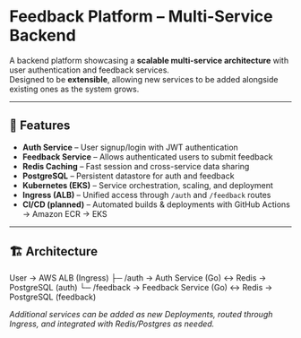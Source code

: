 # Feedback Platform – Multi-Service Backend

A backend platform showcasing a **scalable multi-service architecture** with user authentication and feedback services.  
Designed to be **extensible**, allowing new services to be added alongside existing ones as the system grows.

---

## 🚀 Features
- **Auth Service** – User signup/login with JWT authentication  
- **Feedback Service** – Allows authenticated users to submit feedback  
- **Redis Caching** – Fast session and cross-service data sharing  
- **PostgreSQL** – Persistent datastore for auth and feedback  
- **Kubernetes (EKS)** – Service orchestration, scaling, and deployment  
- **Ingress (ALB)** – Unified access through `/auth` and `/feedback` routes  
- **CI/CD (planned)** – Automated builds & deployments with GitHub Actions → Amazon ECR → EKS  

---

## 🏗️ Architecture
User -> AWS ALB (Ingress)
         ├─ /auth     -> Auth Service (Go) <-> Redis -> PostgreSQL (auth)
         └─ /feedback -> Feedback Service (Go) <-> Redis -> PostgreSQL (feedback)


*Additional services can be added as new Deployments, routed through Ingress, and integrated with Redis/Postgres as needed.*

